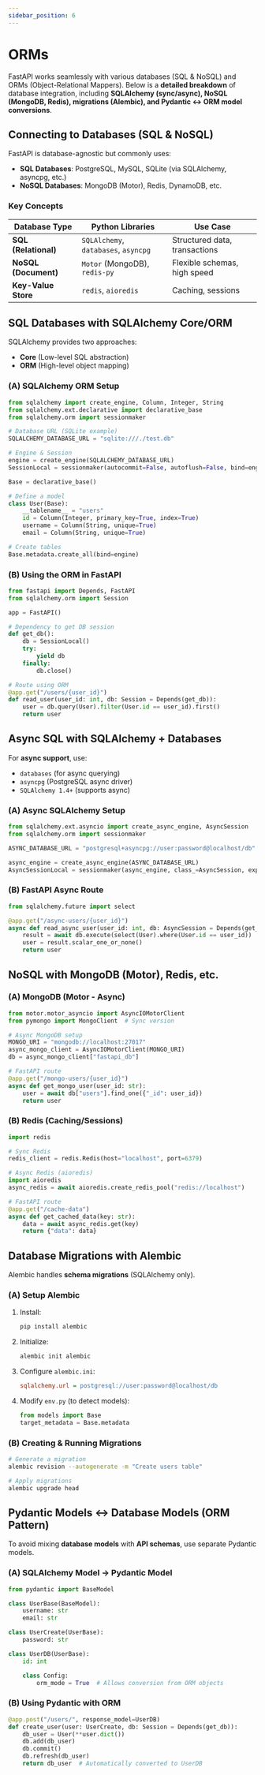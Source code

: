 ```yaml
---
sidebar_position: 6
---
```


# ORMs

FastAPI works seamlessly with various databases (SQL & NoSQL) and ORMs (Object-Relational Mappers). Below is a **detailed breakdown** of database integration, including **SQLAlchemy (sync/async), NoSQL (MongoDB, Redis), migrations (Alembic), and Pydantic ↔ ORM model conversions**.

## Connecting to Databases (SQL & NoSQL)

FastAPI is database-agnostic but commonly uses:

- **SQL Databases**: PostgreSQL, MySQL, SQLite (via SQLAlchemy, asyncpg, etc.)
- **NoSQL Databases**: MongoDB (Motor), Redis, DynamoDB, etc.

### Key Concepts

| Database Type        | Python Libraries                     | Use Case                      |
| -------------------- | ------------------------------------ | ----------------------------- |
| **SQL (Relational)** | `SQLAlchemy`, `databases`, `asyncpg` | Structured data, transactions |
| **NoSQL (Document)** | `Motor` (MongoDB), `redis-py`        | Flexible schemas, high speed  |
| **Key-Value Store**  | `redis`, `aioredis`                  | Caching, sessions             |

## SQL Databases with SQLAlchemy Core/ORM

SQLAlchemy provides two approaches:

- **Core** (Low-level SQL abstraction)
- **ORM** (High-level object mapping)

### (A) SQLAlchemy ORM Setup

```python
from sqlalchemy import create_engine, Column, Integer, String
from sqlalchemy.ext.declarative import declarative_base
from sqlalchemy.orm import sessionmaker

# Database URL (SQLite example)
SQLALCHEMY_DATABASE_URL = "sqlite:///./test.db"

# Engine & Session
engine = create_engine(SQLALCHEMY_DATABASE_URL)
SessionLocal = sessionmaker(autocommit=False, autoflush=False, bind=engine)

Base = declarative_base()

# Define a model
class User(Base):
    __tablename__ = "users"
    id = Column(Integer, primary_key=True, index=True)
    username = Column(String, unique=True)
    email = Column(String, unique=True)

# Create tables
Base.metadata.create_all(bind=engine)
```

### (B) Using the ORM in FastAPI

```python
from fastapi import Depends, FastAPI
from sqlalchemy.orm import Session

app = FastAPI()

# Dependency to get DB session
def get_db():
    db = SessionLocal()
    try:
        yield db
    finally:
        db.close()

# Route using ORM
@app.get("/users/{user_id}")
def read_user(user_id: int, db: Session = Depends(get_db)):
    user = db.query(User).filter(User.id == user_id).first()
    return user
```

## Async SQL with SQLAlchemy + Databases

For **async support**, use:

- `databases` (for async querying)
- `asyncpg` (PostgreSQL async driver)
- `SQLAlchemy 1.4+` (supports async)

### (A) Async SQLAlchemy Setup

```python
from sqlalchemy.ext.asyncio import create_async_engine, AsyncSession
from sqlalchemy.orm import sessionmaker

ASYNC_DATABASE_URL = "postgresql+asyncpg://user:password@localhost/db"

async_engine = create_async_engine(ASYNC_DATABASE_URL)
AsyncSessionLocal = sessionmaker(async_engine, class_=AsyncSession, expire_on_commit=False)
```

### (B) FastAPI Async Route

```python
from sqlalchemy.future import select

@app.get("/async-users/{user_id}")
async def read_async_user(user_id: int, db: AsyncSession = Depends(get_db)):
    result = await db.execute(select(User).where(User.id == user_id))
    user = result.scalar_one_or_none()
    return user
```

## NoSQL with MongoDB (Motor), Redis, etc.

### (A) MongoDB (Motor - Async)

```python
from motor.motor_asyncio import AsyncIOMotorClient
from pymongo import MongoClient  # Sync version

# Async MongoDB setup
MONGO_URI = "mongodb://localhost:27017"
async_mongo_client = AsyncIOMotorClient(MONGO_URI)
db = async_mongo_client["fastapi_db"]

# FastAPI route
@app.get("/mongo-users/{user_id}")
async def get_mongo_user(user_id: str):
    user = await db["users"].find_one({"_id": user_id})
    return user
```

### (B) Redis (Caching/Sessions)

```python
import redis

# Sync Redis
redis_client = redis.Redis(host="localhost", port=6379)

# Async Redis (aioredis)
import aioredis
async_redis = await aioredis.create_redis_pool("redis://localhost")

# FastAPI route
@app.get("/cache-data")
async def get_cached_data(key: str):
    data = await async_redis.get(key)
    return {"data": data}
```

## Database Migrations with Alembic

Alembic handles **schema migrations** (SQLAlchemy only).

### (A) Setup Alembic

1. Install:
   ```bash
   pip install alembic
   ```
2. Initialize:
   ```bash
   alembic init alembic
   ```
3. Configure `alembic.ini`:
   ```ini
   sqlalchemy.url = postgresql://user:password@localhost/db
   ```
4. Modify `env.py` (to detect models):
   ```python
   from models import Base
   target_metadata = Base.metadata
   ```

### (B) Creating & Running Migrations

```bash
# Generate a migration
alembic revision --autogenerate -m "Create users table"

# Apply migrations
alembic upgrade head
```

## Pydantic Models ↔ Database Models (ORM Pattern)

To avoid mixing **database models** with **API schemas**, use separate Pydantic models.

### (A) SQLAlchemy Model → Pydantic Model

```python
from pydantic import BaseModel

class UserBase(BaseModel):
    username: str
    email: str

class UserCreate(UserBase):
    password: str

class UserDB(UserBase):
    id: int

    class Config:
        orm_mode = True  # Allows conversion from ORM objects
```

### (B) Using Pydantic with ORM

```python
@app.post("/users/", response_model=UserDB)
def create_user(user: UserCreate, db: Session = Depends(get_db)):
    db_user = User(**user.dict())
    db.add(db_user)
    db.commit()
    db.refresh(db_user)
    return db_user  # Automatically converted to UserDB
```
